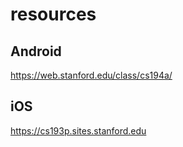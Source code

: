 # resources

## Android

https://web.stanford.edu/class/cs194a/

## iOS

https://cs193p.sites.stanford.edu
